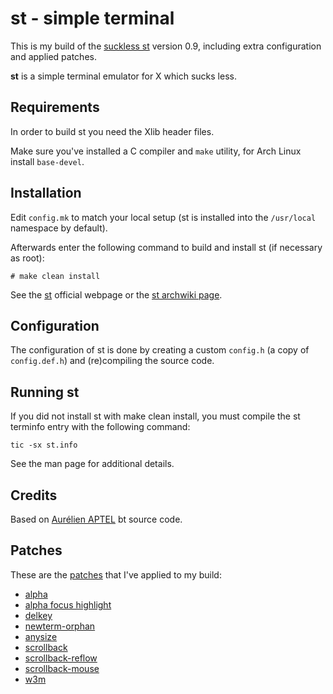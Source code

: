 # **st** - simple terminal

This is my build of the [suckless st](https://st.suckless.org/) version 0.9, including extra configuration and applied patches.

**st** is a simple terminal emulator for X which sucks less.


## Requirements

In order to build st you need the Xlib header files.

Make sure you've installed a C compiler and `make` utility, for Arch Linux install `base-devel`.


## Installation

Edit `config.mk` to match your local setup (st is installed into
the `/usr/local` namespace by default).

Afterwards enter the following command to build and install st (if
necessary as root):

```
# make clean install
```

See the [st](https://st.suckless.org/) official webpage or the [st archwiki page](https://wiki.archlinux.org/title/St).


## Configuration

The configuration of st is done by creating a custom `config.h` (a copy of `config.def.h`) and (re)compiling the source code.


## Running st

If you did not install st with make clean install, you must compile
the st terminfo entry with the following command:

```
tic -sx st.info
```

See the man page for additional details.


## Credits

Based on [Aurélien APTEL](mailto:aurelien.aptel@gmail.com) bt source code.


## Patches

These are the [patches](https://st.suckless.org/patches/) that I've applied to my build:
- [alpha](http://st.suckless.org/patches/alpha/st-alpha-20220206-0.8.5.diff)
- [alpha focus highlight](https://github.com/juliusHuelsmann/st/releases/download/v2/st-focus-20200731-patch_alpha.diff)
- [delkey](http://st.suckless.org/patches/delkey/st-delkey-20201112-4ef0cbd.diff)
- [newterm-orphan](https://st.suckless.org/patches/newterm/st-newterm-orphan-20210712-4536f46.diff)
- [anysize](https://st.suckless.org/patches/anysize/st-anysize-20220718-baa9357.diff)
- [scrollback](https://st.suckless.org/patches/scrollback/st-scrollback-0.8.5.diff)
- [scrollback-reflow](https://st.suckless.org/patches/scrollback/st-scrollback-reflow-0.8.5.diff)
- [scrollback-mouse](https://st.suckless.org/patches/scrollback/st-scrollback-mouse-20220127-2c5edf2.diff)
- [w3m](https://st.suckless.org/patches/w3m/st-w3m-0.8.3.diff)
